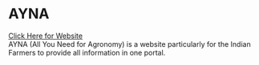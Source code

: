 # AYNA
<a href="[https://royishan.github.io/ayna.github.io/index.html](https://farming-website.vercel.app/)"> Click Here for Website</a>
<br>
AYNA (All You Need for Agronomy) is a website particularly for the Indian Farmers to provide all information in one portal.
